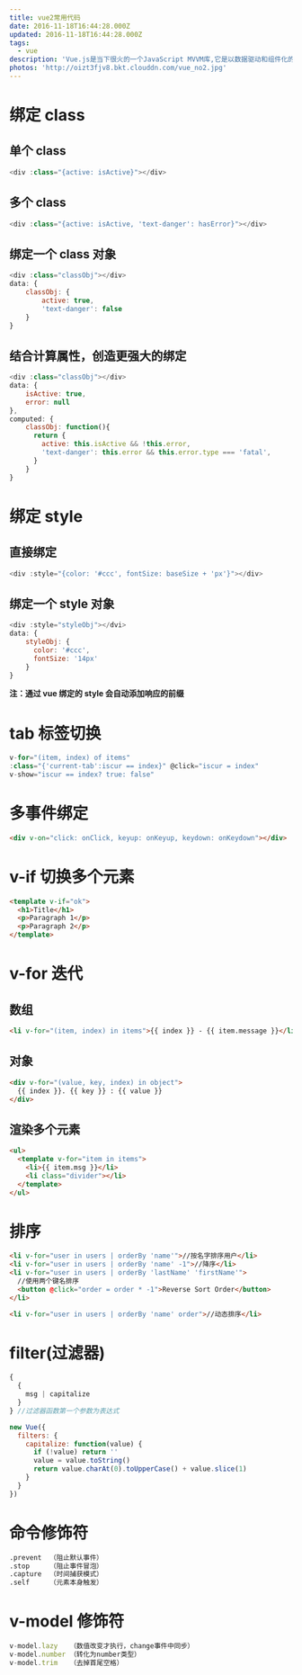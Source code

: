 ```yaml
---
title: vue2常用代码
date: 2016-11-18T16:44:28.000Z
updated: 2016-11-18T16:44:28.000Z
tags:
  - vue
description: 'Vue.js是当下很火的一个JavaScript MVVM库,它是以数据驱动和组件化的思想构建的。'
photos: 'http://oizt3fjv8.bkt.clouddn.com/vue_no2.jpg'
---
```


# 绑定 class

## 单个 class

```javascript
<div :class="{active: isActive}"></div>
```

## 多个 class

```javascript
<div :class="{active: isActive, 'text-danger': hasError}"></div>
```

## 绑定一个 class 对象

```javascript
<div :class="classObj"></div>
data: {
    classObj: {
        active: true,
        'text-danger': false
    }
}
```

## 结合计算属性，创造更强大的绑定

```javascript
<div :class="classObj"></div>
data: {
    isActive: true,
    error: null
},
computed: {
    classObj: function(){
      return {
        active: this.isActive && !this.error,
        'text-danger': this.error && this.error.type === 'fatal',
      }
    }
}
```

# 绑定 style

## 直接绑定

```javascript
<div :style="{color: '#ccc', fontSize: baseSize + 'px'}"></div>
```

## 绑定一个 style 对象

```javascript
<div :style="styleObj"></dvi>
data: {
    styleObj: {
      color: '#ccc',
      fontSize: '14px'
    }
}
```

**注：通过 vue 绑定的 style 会自动添加响应的前缀**

# tab 标签切换

```javascript
v-for="(item, index) of items"
:class="{'current-tab':iscur == index}" @click="iscur = index"
v-show="iscur == index? true: false"
```

# 多事件绑定

```html
<div v-on="click: onClick, keyup: onKeyup, keydown: onKeydown"></div>
```

# v-if 切换多个元素

```html
<template v-if="ok">
  <h1>Title</h1>
  <p>Paragraph 1</p>
  <p>Paragraph 2</p>
</template>
```

# v-for 迭代

## 数组

```html
<li v-for="(item, index) in items">{{ index }} - {{ item.message }}</li>
```

## 对象

```html
<div v-for="(value, key, index) in object">
  {{ index }}. {{ key }} : {{ value }}
</div>
```

## 渲染多个元素

```html
<ul>
  <template v-for="item in items">
    <li>{{ item.msg }}</li>
    <li class="divider"></li>
  </template>
</ul>
```

# 排序

```html
<li v-for="user in users | orderBy 'name'">//按名字排序用户</li>
<li v-for="user in users | orderBy 'name' -1">//降序</li>
<li v-for="user in users | orderBy 'lastName' 'firstName'">
  //使用两个键名排序
  <button @click="order = order * -1">Reverse Sort Order</button>
</li>

<li v-for="user in users | orderBy 'name' order">//动态排序</li>
```

# filter(过滤器)

```javascript
{
  {
    msg | capitalize
  }
} //过滤器函数第一个参数为表达式

new Vue({
  filters: {
    capitalize: function(value) {
      if (!value) return ''
      value = value.toString()
      return value.charAt(0).toUpperCase() + value.slice(1)
    }
  }
})
```

# 命令修饰符

```bash
.prevent  （阻止默认事件）
.stop     （阻止事件冒泡）
.capture  （时间捕获模式）
.self     （元素本身触发）
```

# v-model 修饰符

```javascript
v-model.lazy   （数值改变才执行，change事件中同步）
v-model.number （转化为number类型）
v-model.trim   （去掉首尾空格）
```

